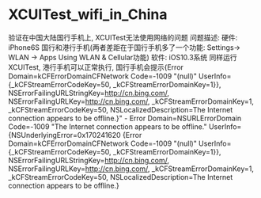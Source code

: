 # XCUITest_wifi_in_China
验证在中国大陆国行手机上, XCUITest无法使用网络的问题
问题描述:
硬件: iPhone6S 国行和港行手机(两者差距在于国行手机多了一个功能: Settings-> WLAN -> Apps Using WLAN & Cellular功能)
软件: iOS10.3系统
同样运行XCUITest, 港行手机可以正常执行, 国行手机会提示{Error Domain=kCFErrorDomainCFNetwork Code=-1009 "(null)" UserInfo={_kCFStreamErrorCodeKey=50, _kCFStreamErrorDomainKey=1}}, NSErrorFailingURLStringKey=http://cn.bing.com/, NSErrorFailingURLKey=http://cn.bing.com/, _kCFStreamErrorDomainKey=1, _kCFStreamErrorCodeKey=50, NSLocalizedDescription=The Internet connection appears to be offline.}" - Error Domain=NSURLErrorDomain Code=-1009 "The Internet connection appears to be offline." UserInfo={NSUnderlyingError=0x170241620 {Error Domain=kCFErrorDomainCFNetwork Code=-1009 "(null)" UserInfo={_kCFStreamErrorCodeKey=50, _kCFStreamErrorDomainKey=1}}, NSErrorFailingURLStringKey=http://cn.bing.com/, NSErrorFailingURLKey=http://cn.bing.com/, _kCFStreamErrorDomainKey=1, _kCFStreamErrorCodeKey=50, NSLocalizedDescription=The Internet connection appears to be offline.}
